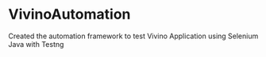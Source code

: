 # VivinoAutomation
Created the automation framework to test Vivino Application using Selenium Java with Testng
